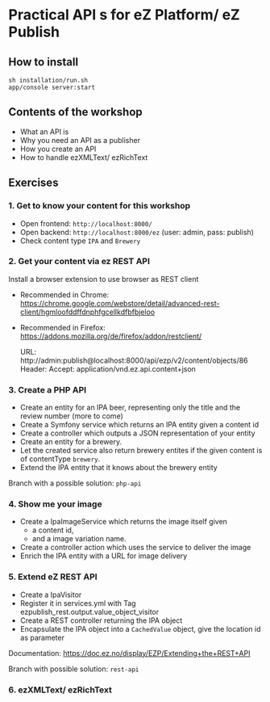 # Practical API s for eZ Platform/ eZ Publish

## How to install

    sh installation/run.sh
    app/console server:start


## Contents of the workshop
* What an API is
* Why you need an API as a publisher
* How you create an API
* How to handle ezXMLText/ ezRichText

## Exercises

### 1. Get to know your content for this workshop

* Open frontend: `http://localhost:8000/`
* Open backend: `http://localhost:8000/ez` (user: admin, pass: publish)
* Check content type `IPA` and `Brewery`

### 2. Get your content via ez REST API
Install a browser extension to use browser as REST client
 
* Recommended in Chrome: https://chrome.google.com/webstore/detail/advanced-rest-client/hgmloofddffdnphfgcellkdfbfbjeloo
* Recommended in Firefox: https://addons.mozilla.org/de/firefox/addon/restclient/


    URL: http://admin:publish@localhost:8000/api/ezp/v2/content/objects/86
    Header: Accept: application/vnd.ez.api.content+json
    

### 3. Create a PHP API

* Create an entity for an IPA beer, representing only the title and the review number (more to come)
* Create a Symfony service which returns an IPA entity given a content id
* Create a controller which outputs a JSON representation of your entity 
* Create an entity for a brewery.
* Let the created service also return brewery entites if the given content is of contentType `brewery`.
* Extend the IPA entity that it knows about the brewery entity

Branch with a possible solution: `php-api`

### 4. Show me your image

* Create a IpaImageService which returns the image itself given
  * a content id,
  * and a image variation name.
* Create a controller action which uses the service to deliver the image
* Enrich the IPA entity with a URL for image delivery

### 5. Extend eZ REST API

* Create a IpaVisitor
* Register it in services.yml with Tag ezpublish_rest.output.value_object_visitor
* Create a REST controller returning the IPA object
* Encapsulate the IPA object into a `CachedValue` object, give the location id as parameter

Documentation: https://doc.ez.no/display/EZP/Extending+the+REST+API

Branch with possible solution: `rest-api`

### 6. ezXMLText/ ezRichText


